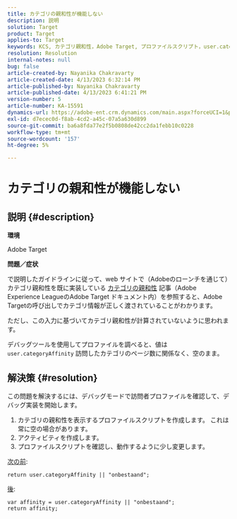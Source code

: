 ```yaml
---
title: カテゴリの親和性が機能しない
description: 説明
solution: Target
product: Target
applies-to: Target
keywords: KCS, カテゴリ親和性，Adobe Target, プロファイルスクリプト，user.categoryAffinity
resolution: Resolution
internal-notes: null
bug: false
article-created-by: Nayanika Chakravarty
article-created-date: 4/13/2023 6:32:14 PM
article-published-by: Nayanika Chakravarty
article-published-date: 4/13/2023 6:41:21 PM
version-number: 5
article-number: KA-15591
dynamics-url: https://adobe-ent.crm.dynamics.com/main.aspx?forceUCI=1&pagetype=entityrecord&etn=knowledgearticle&id=adf3bd7f-29da-ed11-a7c7-6045bd0067ea
exl-id: d7ecec0d-f8ab-4cd2-a45c-07a5a630d899
source-git-commit: ba6a8fda77e2f5b0808de42cc2da1febb10c0228
workflow-type: tm+mt
source-wordcount: '157'
ht-degree: 5%

---
```


# カテゴリの親和性が機能しない

## 説明 {#description}


<b>環境</b>

Adobe Target

<b>問題／症状</b>

で説明したガイドラインに従って、web サイトで（Adobeのローンチを通じて）カテゴリ親和性を既に実装している [カテゴリの親和性](https://experienceleague.adobe.com/docs/target/using/audiences/visitor-profiles/category-affinity.html?lang=en) 記事（Adobe Experience LeagueのAdobe Target ドキュメント内）を参照すると、Adobe Targetの呼び出しでカテゴリ情報が正しく渡されていることがわかります。

ただし、この入力に基づいてカテゴリ親和性が計算されていないように思われます。

デバッグツールを使用してプロファイルを調べると、値は `user.categoryAffinity` 訪問したカテゴリのページ数に関係なく、空のまま。


## 解決策 {#resolution}


この問題を解決するには、デバッグモードで訪問者プロファイルを確認して、デバッグ実装を開始します。

1. カテゴリの親和性を表示するプロファイルスクリプトを作成します。 これは常に空の場合があります。
2. アクティビティを作成します。
3. プロファイルスクリプトを確認し、動作するように少し変更します。


<u>次の前</u>:


```
return user.categoryAffinity || "onbestaand";
```


<u>後</u>:


```
var affinity = user.categoryAffinity || "onbestaand";
return affinity;
```
